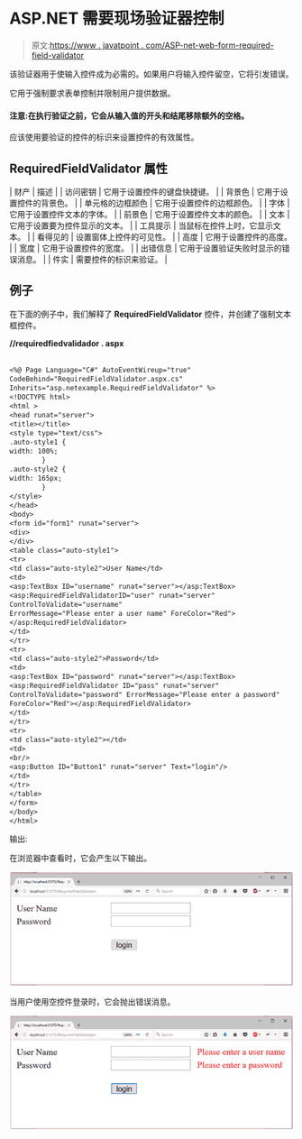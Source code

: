 # ASP.NET 需要现场验证器控制

> 原文:[https://www . javatpoint . com/ASP-net-web-form-required-field-validator](https://www.javatpoint.com/asp-net-web-form-required-field-validator)

该验证器用于使输入控件成为必需的。如果用户将输入控件留空，它将引发错误。

它用于强制要求表单控制并限制用户提供数据。

#### 注意:在执行验证之前，它会从输入值的开头和结尾移除额外的空格。

应该使用要验证的控件的标识来设置控件的有效属性。

## RequiredFieldValidator 属性

| 财产 | 描述 |
| 访问密钥 | 它用于设置控件的键盘快捷键。 |
| 背景色 | 它用于设置控件的背景色。 |
| 单元格的边框颜色 | 它用于设置控件的边框颜色。 |
| 字体 | 它用于设置控件文本的字体。 |
| 前景色 | 它用于设置控件文本的颜色。 |
| 文本 | 它用于设置要为控件显示的文本。 |
| 工具提示 | 当鼠标在控件上时，它显示文本。 |
| 看得见的 | 设置窗体上控件的可见性。 |
| 高度 | 它用于设置控件的高度。 |
| 宽度 | 它用于设置控件的宽度。 |
| 出错信息 | 它用于设置验证失败时显示的错误消息。 |
| 件实 | 需要控件的标识来验证。 |

## 例子

在下面的例子中，我们解释了 **RequiredFieldValidator** 控件，并创建了强制文本框控件。

**//requiredfiedvalidador . aspx**

```

<%@ Page Language="C#" AutoEventWireup="true" CodeBehind="RequiredFieldValidator.aspx.cs" 
Inherits="asp.netexample.RequiredFieldValidator" %>
<!DOCTYPE html>
<html >
<head runat="server">
<title></title>
<style type="text/css">
.auto-style1 {
width: 100%;
        }
.auto-style2 {
width: 165px;
        }
</style>
</head>
<body>
<form id="form1" runat="server">
<div>
</div>
<table class="auto-style1">
<tr>
<td class="auto-style2">User Name</td>
<td>
<asp:TextBox ID="username" runat="server"></asp:TextBox>
<asp:RequiredFieldValidatorID="user" runat="server" ControlToValidate="username" 
ErrorMessage="Please enter a user name" ForeColor="Red"></asp:RequiredFieldValidator>
</td>
</tr>
<tr>
<td class="auto-style2">Password</td>
<td>
<asp:TextBox ID="password" runat="server"></asp:TextBox>
<asp:RequiredFieldValidator ID="pass" runat="server" ControlToValidate="password" ErrorMessage="Please enter a password" 
ForeColor="Red"></asp:RequiredFieldValidator>
</td>
</tr>
<tr>
<td class="auto-style2"></td>
<td>
<br/>
<asp:Button ID="Button1" runat="server" Text="login"/>
</td>
</tr>
</table>
</form>
</body>
</html>

```

输出:

在浏览器中查看时，它会产生以下输出。

![ASP Required 1](img/b2028d7b44597137dbd47e7b00f75450.png)

当用户使用空控件登录时，它会抛出错误消息。

![ASP Required 2](img/9a076eeccb598cd586f87ad514648f90.png)